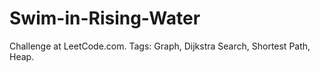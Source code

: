 # Swim-in-Rising-Water
Challenge at LeetCode.com. Tags: Graph, Dijkstra Search, Shortest Path, Heap.
